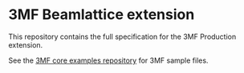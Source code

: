 # 3MF Beamlattice extension

This repository contains the full specification for the 3MF Production extension.

See the [3MF core examples repository](https://github.com/3MFConsortium/3mf-samples/tree/master/examples/production) for 3MF sample files.
